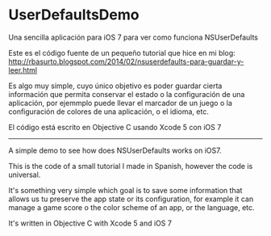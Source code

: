 UserDefaultsDemo
================

Una sencilla aplicación para iOS 7 para ver como funciona NSUserDefaults

Este es el código fuente de un pequeño tutorial que hice en mi 
blog: http://rbasurto.blogspot.com/2014/02/nsuserdefaults-para-guardar-y-leer.html

Es algo muy simple, cuyo único objetivo es poder guardar cierta información 
que permita conservar el estado o la configuración de una aplicación, por 
ejemmplo puede llevar el marcador de un juego o la configuración de colores
de una aplicación, o el idioma, etc.

El código está escrito en Objective C usando Xcode 5 con iOS 7

--------------------------------------------

A simple demo to see how does NSUserDefaults works on iOS7.

This is the code of a small tutorial I made in Spanish, however the code is universal.

It's something very simple which goal is to save some information that allows us
tu preserve the app state or its configuration, for example it can manage a game
score o the color scheme of an app, or the language, etc.

It's written in Objective C with Xcode 5 and iOS 7
